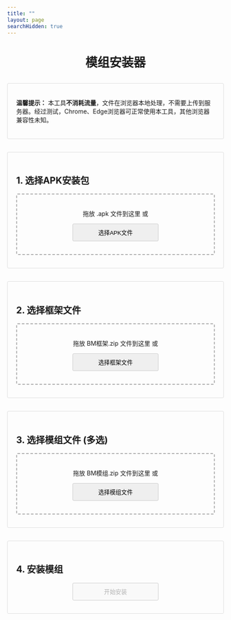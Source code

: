 ```yaml
---
title: ""
layout: page
searchHidden: true
---
```


<style>
    h1 {
        text-align: center;
        margin-bottom: 30px;
    }
    .section {
        margin-bottom: 30px;
        padding: 20px;
        border: 1px solid #ddd;
        border-radius: 3px;
    }
    .drop-zone {
        border: 2px dashed #aaa;
        padding: 20px;
        text-align: center;
        margin: 10px 0;
        cursor: pointer;
        border-radius: 3px;
    }
    .drop-zone.drag-over {
        border-color: #666;
    }
    .section button {
        border: 1px solid #ccc;
        border-radius: 5px;
        padding: 10px; /* 可去掉左右固定padding，避免与width冲突 */
        margin: 10px auto;
        border-radius: 3px;
        cursor: pointer;
        display: block;
        width: 200px; /* 固定宽度，根据需求调整数值 */
    }
    .section button:hover {
        transform: translateY(-1px);
        box-shadow: 0 2px 8px #666;
    }

    .file-info {
        margin: 10px 0;
        padding: 10px;
        border: 1px solid #ddd;
        border-radius: 3px;
    }
    .progress-container {
        margin: 10px 0;
        display: none;
    }
    .progress-bar {
        height: 20px;
        border-radius: 3px;
        overflow: hidden;
    }
    .progress-fill {
        height: 100%;
        width: 0%;
        transition: width 0.3s;
    }
    .error {
        color: red;
        margin: 10px 0;
        display: none;
    }
    .file-list {
        margin: 10px 0;
        max-height: 200px;
        overflow-y: auto;
        border: 1px solid #ddd;
        padding: 10px;
        background-color: #fff;
    }
    .file-item {
        padding: 5px;
        border-bottom: 1px solid #eee;
    }
    .file-item:last-child {
        border-bottom: none;
    }
</style>



<h1><i class="bi bi-android2"></i> 模组安装器 </h1>

<div class="section">
    <p><strong>温馨提示：</strong> 本工具<strong>不消耗流量</strong>，文件在浏览器本地处理，不需要上传到服务器。经过测试，Chrome、Edge浏览器可正常使用本工具，其他浏览器兼容性未知。</p>
</div>


<div class="section">
    <h2>1. 选择APK安装包</h2>
    <div id="apkDropZone" class="drop-zone">
        <p>拖放 .apk 文件到这里 或</p>
        <button id="apkBrowseBtn">选择APK文件</button>
        <input type="file" id="apkFileInput" accept=".apk" style="display: none;">
    </div>
    <div id="apkFileInfo" class="file-info" style="display: none;"></div>
    <div id="apkError" class="error"></div>
</div>

<div class="section">
    <h2>2. 选择框架文件</h2>
    <div id="frameworkDropZone" class="drop-zone">
        <p>拖放 BM框架.zip 文件到这里 或</p>
        <button id="frameworkBrowseBtn">选择框架文件</button>
        <input type="file" id="frameworkFileInput" accept=".zip" style="display: none;">
    </div>
    <div id="frameworkFileInfo" class="file-info" style="display: none;"></div>
    <div id="frameworkError" class="error"></div>
</div>

<div class="section">
    <h2>3. 选择模组文件 (多选)</h2>
    <div id="modsDropZone" class="drop-zone">
        <p>拖放 BM模组.zip 文件到这里 或</p>
        <button id="modsBrowseBtn">选择模组文件</button>
        <input type="file" id="modsFileInput" accept=".zip" multiple style="display: none;">
    </div>
    <div id="modsFileList" class="file-list" style="display: none;"></div>
    <div id="modsError" class="error"></div>
</div>

<div class="section">
    <h2>4. 安装模组</h2>
    <button id="installBtn" disabled>开始安装</button>
    <div id="installProgress" class="progress-container">
        <div class="progress-bar">
            <div id="installProgressFill" class="progress-fill"></div>
        </div>
        <p id="installProgressText">准备就绪</p>
    </div>
    <div id="installError" class="error"></div>
    <div id="installResult" style="display: none;">
        <button id="downloadBtn">下载修改后的APK</button>
    </div>
</div>


<!-- <div class="section"> -->
  <!-- <p><strong>免责声明：</strong> 本工具仅供学习使用，请勿用于任何非法用途。使用本工具即表示您了解并同意承担所有责任。</p> -->
<!-- </div> -->

<script src="https://cdnjs.cloudflare.com/ajax/libs/jszip/3.10.1/jszip.min.js"></script>
<script src="https://cdnjs.cloudflare.com/ajax/libs/FileSaver.js/2.0.5/FileSaver.min.js"></script>
<script>
    document.addEventListener('DOMContentLoaded', () => {
        // 文件变量
        let apkFile = null;
        let frameworkFile = null;
        let modFiles = [];
        let modifiedApk = null;
        
        // DOM元素
        const apkDropZone = document.getElementById('apkDropZone');
        const apkFileInput = document.getElementById('apkFileInput');
        const apkBrowseBtn = document.getElementById('apkBrowseBtn');
        const apkFileInfo = document.getElementById('apkFileInfo');
        const apkError = document.getElementById('apkError');
        
        const frameworkDropZone = document.getElementById('frameworkDropZone');
        const frameworkFileInput = document.getElementById('frameworkFileInput');
        const frameworkBrowseBtn = document.getElementById('frameworkBrowseBtn');
        const frameworkFileInfo = document.getElementById('frameworkFileInfo');
        const frameworkError = document.getElementById('frameworkError');
        
        const modsDropZone = document.getElementById('modsDropZone');
        const modsFileInput = document.getElementById('modsFileInput');
        const modsBrowseBtn = document.getElementById('modsBrowseBtn');
        const modsFileList = document.getElementById('modsFileList');
        const modsError = document.getElementById('modsError');
        
        const installBtn = document.getElementById('installBtn');
        const installProgress = document.getElementById('installProgress');
        const installProgressFill = document.getElementById('installProgressFill');
        const installProgressText = document.getElementById('installProgressText');
        const installError = document.getElementById('installError');
        const installResult = document.getElementById('installResult');
        const downloadBtn = document.getElementById('downloadBtn');
        
        // 初始化拖放区域
        initDropZone(apkDropZone, apkFileInput, handleApkFile);
        initDropZone(frameworkDropZone, frameworkFileInput, handleFrameworkFile);
        initDropZone(modsDropZone, modsFileInput, handleModFiles);
        
        // 浏览按钮事件
        apkBrowseBtn.addEventListener('click', () => apkFileInput.click());
        frameworkBrowseBtn.addEventListener('click', () => frameworkFileInput.click());
        modsBrowseBtn.addEventListener('click', () => modsFileInput.click());
        
        // 文件选择事件
        apkFileInput.addEventListener('change', (e) => {
            if (e.target.files.length > 0) handleApkFile(e.target.files[0]);
        });
        
        frameworkFileInput.addEventListener('change', (e) => {
            if (e.target.files.length > 0) handleFrameworkFile(e.target.files[0]);
        });
        
        modsFileInput.addEventListener('change', (e) => {
            if (e.target.files.length > 0) handleModFiles(Array.from(e.target.files));
        });
        
        // 安装按钮事件
        installBtn.addEventListener('click', async () => {
            await installMods();
        });
        
        // 下载按钮事件
        downloadBtn.addEventListener('click', () => {
            if (modifiedApk) {
                // 确保文件名以.apk结尾
                // 正则表达式匹配 .apk（不区分大小写），并替换为 _modded.apk
                let filename = apkFile.name.replace(/\.apk$/i, '_未签名.apk');
                if (!filename.toLowerCase().endsWith('.apk')) {
                    filename += '.apk';
                }
                
                // 明确指定MIME类型
                const blob = new Blob([modifiedApk], { 
                    type: 'application/vnd.android.package-archive' 
                });
                
                // 使用更可靠的下载方式
                const url = URL.createObjectURL(blob);
                const a = document.createElement('a');
                a.href = url;
                a.download = filename;
                a.style.display = 'none';
                document.body.appendChild(a);
                a.click();
                
                // 清理
                setTimeout(() => {
                    document.body.removeChild(a);
                    URL.revokeObjectURL(url);
                }, 100);
            }
        });
        
        // 处理APK文件
        function handleApkFile(file) {
            if (!file.name.toLowerCase().endsWith('.apk')) {
                showError(apkError, '请选择有效的APK文件');
                return;
            }

            
            apkError.style.display = 'none';
            apkFile = file;
            apkFileInfo.innerHTML = `已选择: <strong>${file.name}</strong> (${formatFileSize(file.size)})`;
            apkFileInfo.style.display = 'block';
            checkReadyState();
        }
        
        // 处理框架文件
        function handleFrameworkFile(file) {
            if (!file.name.match(/BM\d+\.\d+\.\d+\(.*\)\.zip/i)) {
                showError(frameworkError, '请选择有效的BM框架文件 (格式应为BMXX.XX.XX(X.XX).zip)');
                return;
            }
            
            frameworkError.style.display = 'none';
            frameworkFile = file;
            frameworkFileInfo.innerHTML = `已选择: <strong>${file.name}</strong> (${formatFileSize(file.size)})`;
            frameworkFileInfo.style.display = 'block';
            checkReadyState();
        }
        
        // 处理模组文件
        function handleModFiles(files) {
            modsError.style.display = 'none';
            modFiles = files.filter(file => 
                file.name.match(/BM\d{3}\.zip/i) || 
                file.name.match(/BM\d+\.\d+\.\d+\(.*\)\.zip/i)
            );
            
            if (modFiles.length === 0) {
                showError(modsError, '未找到有效的BM模组文件 (格式应为BMXXX.zip或BMXX.XX.XX(X.XX).zip)');
                return;
            }
            
            modsFileList.innerHTML = '';
            modFiles.forEach(file => {
                const fileItem = document.createElement('div');
                fileItem.className = 'file-item';
                fileItem.textContent = `${file.name} (${formatFileSize(file.size)})`;
                modsFileList.appendChild(fileItem);
            });
            modsFileList.style.display = 'block';
            checkReadyState();
        }
        
        // 检查是否准备好安装
        function checkReadyState() {
            installBtn.disabled = !(apkFile && frameworkFile);
        }
        
        // 安装模组
        async function installMods() {
            installError.style.display = 'none';
            installProgress.style.display = 'block';
            installProgressText.textContent = '准备安装...';
            installProgressFill.style.width = '0%';
            
            try {
                // 1. 解压框架和模组文件
                installProgressText.textContent = '正在解压框架和模组...';
                installProgressFill.style.width = '10%';
                
                const assets = new Map(); // 用于存储所有模组文件
                
                // 先解压框架
                await extractZipToAssets(frameworkFile, assets, '20%');
                
                // 再解压模组
                for (let i = 0; i < modFiles.length; i++) {
                    const progress = 20 + (i / modFiles.length) * 30;
                    await extractZipToAssets(modFiles[i], assets, `${Math.round(progress)}%`);
                }
                
                // 2. 读取APK文件
                installProgressText.textContent = '正在读取APK文件...';
                installProgressFill.style.width = '50%';
                
                const apkArrayBuffer = await readFileAsArrayBuffer(apkFile);
                const apkZip = await JSZip.loadAsync(apkArrayBuffer);
                
                // 3. 合并assets到APK
                installProgressText.textContent = '正在合并模组到APK...';
                installProgressFill.style.width = '60%';
                
                // 统计原有assets文件
                const originalAssetsCount = Object.keys(apkZip.files)
                    .filter(filename => filename.startsWith('assets/'))
                    .length;
                
                // 合并文件（模组文件会覆盖同名文件）
                let addedCount = 0;
                const totalFiles = assets.size;
                for (const [path, fileData] of assets) {
                    apkZip.file(`assets/${path}`, fileData);
                    addedCount++;
                    
                    const progress = 60 + (addedCount / totalFiles) * 30;
                    installProgressFill.style.width = `${progress}%`;
                    installProgressText.textContent = `合并文件中... ${addedCount}/${totalFiles}`;
                }
                
                // 4. 生成修改后的APK
                installProgressText.textContent = '正在生成修改后的APK...';
                installProgressFill.style.width = '95%';
                
                const modifiedApkBlob = await apkZip.generateAsync({ type: 'blob' }, (metadata) => {
                    if (metadata.percent) {
                        const progress = 95 + (metadata.percent / 100) * 5;
                        installProgressFill.style.width = `${progress}%`;
                    }
                });
                
                modifiedApk = modifiedApkBlob;
                
                // 完成
                installProgressFill.style.width = '100%';
                installProgressText.textContent = `安装完成！(原assets文件:${originalAssetsCount}个, 新增/覆盖:${totalFiles}个)`;
                
                // 显示下载按钮
                setTimeout(() => {
                    installResult.style.display = 'block';
                    installResult.scrollIntoView({ behavior: 'smooth' });
                }, 500);

            } catch (error) {
                showError(installError, '安装失败: ' + error.message);
                console.error(error);
                installProgressText.textContent = '安装失败';
                installProgressFill.style.width = '0%';
            }
        }
        
        // 从ZIP提取assets到Map中
        async function extractZipToAssets(zipFile, assetsMap, progressPercent) {
            installProgressFill.style.width = progressPercent;
            installProgressText.textContent = `正在解压: ${zipFile.name}...`;
            
            const arrayBuffer = await readFileAsArrayBuffer(zipFile);
            const zip = await JSZip.loadAsync(arrayBuffer);
            
            // 查找ADD_TO_OBB文件夹
            let addToObbPrefix = '';
            for (const filename of Object.keys(zip.files)) {
                if (filename.includes('ADD_TO_OBB/') || filename.includes('ADD_TO_OBB\\')) {
                    addToObbPrefix = filename.split('ADD_TO_OBB')[0] + 'ADD_TO_OBB/';
                    break;
                }
            }
            
            // 提取文件
            for (const filename of Object.keys(zip.files)) {
                const zipEntry = zip.files[filename];
                if (zipEntry.dir) continue;
                
                // 如果是ADD_TO_OBB中的文件
                if (filename.startsWith(addToObbPrefix)) {
                    const relativePath = filename.slice(addToObbPrefix.length);
                    const fileData = await zipEntry.async('uint8array');
                    assetsMap.set(relativePath, fileData);
                }
            }
        }
        
        // 辅助函数
        function initDropZone(dropZone, fileInput, handler) {
            ['dragenter', 'dragover', 'dragleave', 'drop'].forEach(eventName => {
                dropZone.addEventListener(eventName, preventDefaults, false);
            });
            
            ['dragenter', 'dragover'].forEach(eventName => {
                dropZone.addEventListener(eventName, () => {
                    dropZone.classList.add('drag-over');
                }, false);
            });
            
            ['dragleave', 'drop'].forEach(eventName => {
                dropZone.addEventListener(eventName, () => {
                    dropZone.classList.remove('drag-over');
                }, false);
            });
            
            dropZone.addEventListener('drop', (e) => {
                const dt = e.dataTransfer;
                if (dt.files.length > 0) {
                    if (fileInput.multiple) {
                        handler(Array.from(dt.files));
                    } else {
                        handler(dt.files[0]);
                    }
                }
            });
        }
        
        function preventDefaults(e) {
            e.preventDefault();
            e.stopPropagation();
        }
        
        function showError(element, message) {
            element.textContent = message;
            element.style.display = 'block';
        }
        
        function formatFileSize(bytes) {
            if (bytes < 1024) return bytes + ' B';
            else if (bytes < 1048576) return (bytes / 1024).toFixed(1) + ' KB';
            else return (bytes / 1048576).toFixed(1) + ' MB';
        }
        
        function readFileAsArrayBuffer(file) {
            return new Promise((resolve, reject) => {
                const reader = new FileReader();
                reader.onload = () => resolve(reader.result);
                reader.onerror = reject;
                reader.readAsArrayBuffer(file);
            });
        }
    });
</script>
